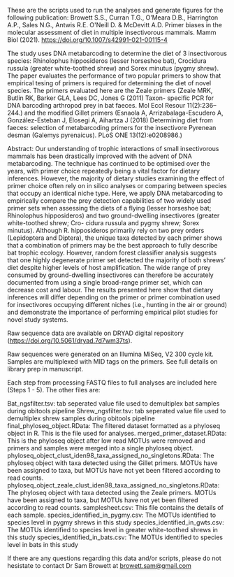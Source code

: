 These are the scripts used to run the analyses and generate figures for the following publication:
Browett S.S., Curran T.G., O’Meara D.B., Harrington A.P., Sales N.G., Antwis R.E. O'Neill D. & McDevitt A.D. Primer biases in the molecular assessment of diet in multiple insectivorous mammals. Mamm Biol (2021). https://doi.org/10.1007/s42991-021-00115-4

The study uses DNA metabarcoding to determine the diet of 3 insectivorous species: Rhinolophus hipposideros (lesser horseshoe bat), Crocidura russula (greater white-toothed shrew) and Sorex minutus (pygmy shrew). The paper evaluates the performance of two popular primers to show that empirical tesing of primers is required for determining the diet of novel species. The primers evaluated here are the Zeale primers (Zeale MRK, Butlin RK, Barker GLA, Lees DC, Jones G (2011) Taxon- specific PCR for DNA barcoding arthropod prey in bat faeces. Mol Ecol Resour 11(2):236–244.) and the modified Gillet primers (Esnaola A, Arrizabalaga-Escudero A, González-Esteban J, Elosegi A, Aihartza J (2018) Determining diet from faeces: selection of metabarcoding primers for the insectivore Pyrenean desman (Galemys pyrenaicus). PLoS ONE 13(12):e0208986.)

Abstract:
Our understanding of trophic interactions of small insectivorous mammals has been drastically improved with the advent of DNA metabarcoding. The technique has continued to be optimised over the years, with primer choice repeatedly being a vital factor for dietary inferences. However, the majority of dietary studies examining the effect of primer choice often rely on in silico analyses or comparing between species that occupy an identical niche type. Here, we apply DNA metabarcoding to empirically compare the prey detection capabilities of two widely used primer sets when assessing the diets of a flying (lesser horseshoe bat; Rhinolophus hipposideros) and two ground-dwelling insectivores (greater white-toothed shrew; Cro- cidura russula and pygmy shrew; Sorex minutus). Although R. hipposideros primarily rely on two prey orders (Lepidoptera and Diptera), the unique taxa detected by each primer shows that a combination of primers may be the best approach to fully describe bat trophic ecology. However, random forest classifier analysis suggests that one highly degenerate primer set detected the majority of both shrews’ diet despite higher levels of host amplification. The wide range of prey consumed by ground-dwelling insectivores can therefore be accurately documented from using a single broad-range primer set, which can decrease cost and labour. The results presented here show that dietary inferences will differ depending on the primer or primer combination used for insectivores occupying different niches (i.e., hunting in the air or ground) and demonstrate the importance of performing empirical pilot studies for novel study systems.


Raw sequence data are available on DRYAD digital repository (https://doi.org/10.5061/dryad.7d7wm37ts).

Raw sequences were generated on an Illumina MiSeq, V2 300 cycle kit. Samples are multiplexed with MID tags on the primers. See full details on library prep in manuscript. 

Each step from processing FASTQ files to full analyses are included here (Steps 1 - 5). The other files are:

Bat_ngsfilter.tsv: tab seperated value file used to demultiplex bat samples during obitools pipeline
Shrew_ngsfilter.tsv: tab seperated value file used to demultiplex shrew samples during obitools pipeline
final_phyloseq_object.RData: The filtered dataset formatted as a phyloseq object in R. This is the file used for analyses.
merged_primer_dataset.RData: This is the phyloseq object after low read MOTUs were removed and primers and samples were merged into a single phyloseq object.
phyloseq_object_clust_iden98_taxa_assigned_no_singletons.RData: The phyloseq object with taxa detected using the Gillet primers. MOTUs have been assigned to taxa, but MOTUs have not yet been filtered according to read counts.
phyloseq_object_zeale_clust_iden98_taxa_assigned_no_singletons.RData: The phyloseq object with taxa detected using the Zeale primers. MOTUs have been assigned to taxa, but MOTUs have not yet been filtered according to read counts.
samplesheet.csv: This file contains the details of each sample.
species_identified_in_pygmy.csv: The MOTUs identified to species level in pygmy shrews in this study
species_identified_in_gwts.csv: The MOTUs identified to species level in greater white-toothed shrews in this study
species_identified_in_bats.csv: The MOTUs identified to species level in bats in this study

If there are any questions regarding this data and/or scripts, please do not hesistate to contact Dr Sam Browett at browett.sam@gmail.com

